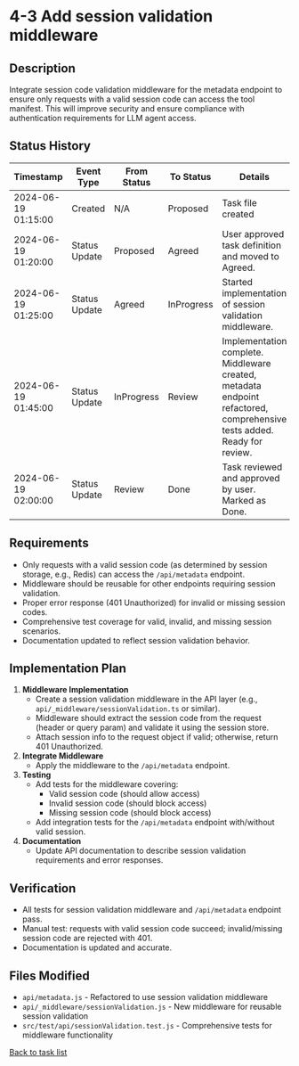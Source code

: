 # 4-3 Add session validation middleware

## Description
Integrate session code validation middleware for the metadata endpoint to ensure only requests with a valid session code can access the tool manifest. This will improve security and ensure compliance with authentication requirements for LLM agent access.

## Status History
| Timestamp           | Event Type    | From Status | To Status | Details                                                      | User        |
|---------------------|--------------|-------------|-----------|--------------------------------------------------------------|-------------|
| 2024-06-19 01:15:00 | Created      | N/A         | Proposed  | Task file created                                            | AI_Agent    |
| 2024-06-19 01:20:00 | Status Update | Proposed | Agreed | User approved task definition and moved to Agreed. | chaddorsey |
| 2024-06-19 01:25:00 | Status Update | Agreed | InProgress | Started implementation of session validation middleware. | AI_Agent |
| 2024-06-19 01:45:00 | Status Update | InProgress | Review | Implementation complete. Middleware created, metadata endpoint refactored, comprehensive tests added. Ready for review. | AI_Agent |
| 2024-06-19 02:00:00 | Status Update | Review | Done | Task reviewed and approved by user. Marked as Done. | chaddorsey |

## Requirements
- Only requests with a valid session code (as determined by session storage, e.g., Redis) can access the `/api/metadata` endpoint.
- Middleware should be reusable for other endpoints requiring session validation.
- Proper error response (401 Unauthorized) for invalid or missing session codes.
- Comprehensive test coverage for valid, invalid, and missing session scenarios.
- Documentation updated to reflect session validation behavior.

## Implementation Plan
1. **Middleware Implementation**
   - Create a session validation middleware in the API layer (e.g., `api/_middleware/sessionValidation.ts` or similar).
   - Middleware should extract the session code from the request (header or query param) and validate it using the session store.
   - Attach session info to the request object if valid; otherwise, return 401 Unauthorized.
2. **Integrate Middleware**
   - Apply the middleware to the `/api/metadata` endpoint.
3. **Testing**
   - Add tests for the middleware covering:
     - Valid session code (should allow access)
     - Invalid session code (should block access)
     - Missing session code (should block access)
   - Add integration tests for the `/api/metadata` endpoint with/without valid session.
4. **Documentation**
   - Update API documentation to describe session validation requirements and error responses.

## Verification
- All tests for session validation middleware and `/api/metadata` endpoint pass.
- Manual test: requests with valid session code succeed; invalid/missing session code are rejected with 401.
- Documentation is updated and accurate.

## Files Modified
- `api/metadata.js` - Refactored to use session validation middleware
- `api/_middleware/sessionValidation.js` - New middleware for reusable session validation
- `src/test/api/sessionValidation.test.js` - Comprehensive tests for middleware functionality

[Back to task list](../tasks.md) 
